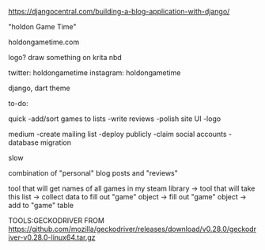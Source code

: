 https://djangocentral.com/building-a-blog-application-with-django/

"holdon Game Time"

holdongametime.com

logo?
draw something on krita nbd

twitter: holdongametime
instagram: holdongametime

django, dart theme

to-do:

quick
-add/sort games to lists
-write reviews
-polish site UI
-logo


medium
-create mailing list
-deploy publicly
-claim social accounts
-database migration



slow


combination of "personal" blog posts and "reviews"

tool that will get names of all games in my steam library ->
tool that will take this list -> collect data to fill out "game" object -> fill out "game" object -> add to "game" table

TOOLS:GECKODRIVER FROM https://github.com/mozilla/geckodriver/releases/download/v0.28.0/geckodriver-v0.28.0-linux64.tar.gz